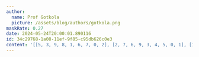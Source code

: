```yaml
---
author:
  name: Prof Gotkola
  picture: /assets/blog/authors/gotkola.png
maskRate: 0.27
date: 2024-05-24T20:00:01.890116
id: 34c29768-1a08-11ef-9f85-c95db626c0e3
content: '[[5, 3, 9, 8, 1, 6, 7, 0, 2], [2, 7, 6, 9, 3, 4, 5, 0, 1], [1, 0, 8, 2, 5, 7, 9, 6, 3], [3, 0, 1, 0, 8, 2, 0, 5, 6], [6, 8, 7, 5, 0, 3, 2, 1, 0], [4, 0, 0, 0, 0, 1, 8, 3, 0], [0, 0, 0, 1, 6, 9, 3, 7, 0], [0, 1, 4, 3, 2, 8, 6, 9, 0], [9, 0, 3, 4, 7, 5, 1, 0, 8]]'
---
```

